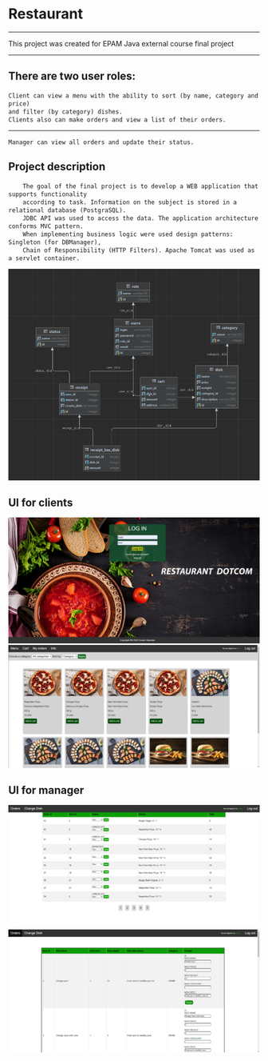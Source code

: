 #
Restaurant
=
---
This project was created for EPAM Java external course final project

---
##
There are two user roles:
-----------
    Client can view a menu with the ability to sort (by name, category and price)
    and filter (by category) dishes. 
    Clients also can make orders and view a list of their orders.  


-----------
    Manager can view all orders and update their status.



###
Project description
-----------

        The goal of the final project is to develop a WEB application that supports functionality 
        according to task. Information on the subject is stored in a relational database (PostgraSQL).
        JDBC API was used to access the data. The application architecture conforms MVC pattern. 
        When implementing business logic were used design patterns: Singleton (for DBManager), 
        Chain of Responsibility (HTTP Filters). Apache Tomcat was used as a servlet container.

![data-base](src/main/webapp/images/DATABASE.PNG "data-base")



###
UI for clients
-----
![data-base](src/main/webapp/images/UI-For-client.PNG "data-base")
![data-base](src/main/webapp/images/UI.PNG "data-base")


###
UI for manager
----
![data-base](src/main/webapp/images/UI-for-admin.PNG "data-base")
![data-base](src/main/webapp/images/UI-admin.PNG "data-base")


